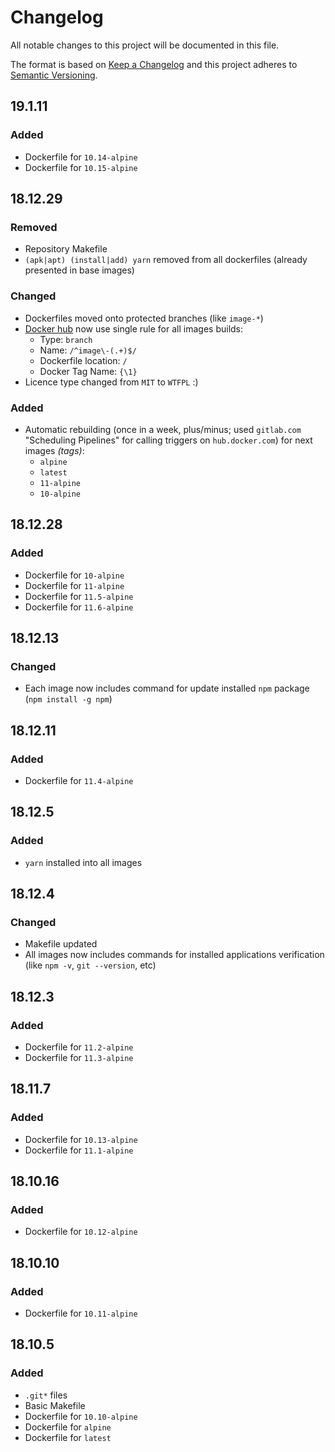 # Changelog

All notable changes to this project will be documented in this file.

The format is based on [Keep a Changelog][keepachangelog] and this project adheres to [Semantic Versioning][semver].

## 19.1.11

### Added

- Dockerfile for `10.14-alpine`
- Dockerfile for `10.15-alpine`

## 18.12.29

### Removed

- Repository Makefile
- `(apk|apt) (install|add) yarn` removed from all dockerfiles (already presented in base images)

### Changed

- Dockerfiles moved onto protected branches (like `image-*`)
- [Docker hub][own_docker_hub] now use single rule for all images builds:
  - Type: `branch`
  - Name: `/^image\-(.+)$/`
  - Dockerfile location: `/`
  - Docker Tag Name: `{\1}`
- Licence type changed from `MIT` to `WTFPL` :)

### Added

- Automatic rebuilding (once in a week, plus/minus; used `gitlab.com` "Scheduling Pipelines" for calling triggers on `hub.docker.com`) for next images *(tags)*:
  - `alpine`
  - `latest`
  - `11-alpine`
  - `10-alpine`

## 18.12.28

### Added

- Dockerfile for `10-alpine`
- Dockerfile for `11-alpine`
- Dockerfile for `11.5-alpine`
- Dockerfile for `11.6-alpine`

## 18.12.13

### Changed

- Each image now includes command for update installed `npm` package (`npm install -g npm`)

## 18.12.11

### Added

- Dockerfile for `11.4-alpine`

## 18.12.5

### Added

- `yarn` installed into all images

## 18.12.4

### Changed

- Makefile updated
- All images now includes commands for installed applications verification (like `npm -v`, `git --version`, etc)

## 18.12.3

### Added

- Dockerfile for `11.2-alpine`
- Dockerfile for `11.3-alpine`

## 18.11.7

### Added

- Dockerfile for `10.13-alpine`
- Dockerfile for `11.1-alpine`

## 18.10.16

### Added

- Dockerfile for `10.12-alpine`

## 18.10.10

### Added

- Dockerfile for `10.11-alpine`

## 18.10.5

### Added

- `.git*` files
- Basic Makefile
- Dockerfile for `10.10-alpine`
- Dockerfile for `alpine`
- Dockerfile for `latest`

[own_docker_hub]:https://hub.docker.com/r/tarampampam/node
[keepachangelog]:https://keepachangelog.com/en/1.0.0/
[semver]:https://semver.org/spec/v2.0.0.html
